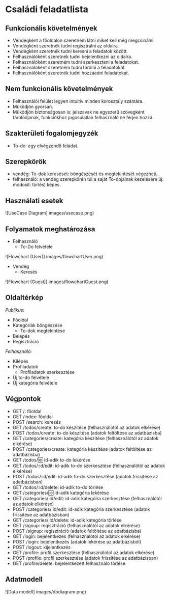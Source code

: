 # Családi feladatlista

## Funkcionális követelmények
- Vendégként a főoldalon szeretném látni miket kell még megcsinálni.
- Vendégként szeretnék tudni regisztrálni az oldalra.
- Vendégként szeretnék tudni keresni a feladatok között.
- Felhasználóként szeretnék tudni bejelentkezni az oldalra.
- Felhasználóként szeretném tudni szerkeszteni a feladatokat.
- Felhasználóként szeretném tudni törölni a feladatokat.
- Felhasználóként szeretnék tudni hozzáadni feladatokat.

## Nem funkcionális követelmények
- Felhasználói felület legyen intuitív minden korosztály számára.
- Működjön gyorsan.
- Működjön biztonságosan is: jelszavak ne egyszerű szövegként tárolódjanak, funkciókhoz jogosulatlan felhasználó ne férjen hozzá.

## Szakterületi fogalomjegyzék
- To-do: egy elvégzendő feladat.

## Szerepkörök
- vendég: To-dok keresését: böngészését és megtekintését végezheti.
- felhasználó: a vendég szerepkörén túl a saját To-dojainak kezelésére  új: módosít: törlés) képes.

## Használati esetek
![UseCase Diagram] images/usecase.png)

## Folyamatok meghatározása
- Felhasználó
  - To-Do felvétele

![Flowchart  (User)] images/flowchartUser.png)

- Vendég
  - Keresés

![Flowchart  (Guest)] images/flowchartGuest.png)

## Oldaltérkép
*Publikus:*

- Főoldal
- Kategóriák böngészése
    + To-dok megtekintése
- Belépés
- Regisztráció

*Felhasználó:*

- Kilépés
- Profiladatok
    + Profiladatok szerkesztése
- Új to-do felvétele
- Új kategória felvétele

## Végpontok
- GET /: főoldal
- GET /index: főoldal
- POST /search: keresés
- GET /todos/create: to-do készítése (felhasználótól az adatok elkérése)
- POST /todos/create: to-do készítése (adatok feltöltése az adatbázisba)
- GET /categories/create: kategória készítése (felhasználótól az adatok elkérése)
- POST /categories/create: kategória készítése (adatok feltöltése az adatbázisba)
- GET /todos/:id: id-adik to-do lekérése
- GET /todos/:id/edit: id-adik to-do szerkesztése (felhasználótól az adatok elkérése)
- POST /todos/:id/edit: id-adik to-do szerkesztése (adatok frissítése az adatbázisban)
- GET /todos/:id/delete: id-adik to-do törlése
- GET /categories/:id: id-adik kategória lekérése
- GET /categories/:id/edit: id-adik kategória szerkesztése (felhasználótól az adatok elkérése)
- POST /categories/:id/edit: id-adik kategória szerkesztése (adatok frissítése az adatbázisban)
- GET /categories/:id/delete: id-adik kategória törlése
- GET /signup: regisztráció (felhasználótól az adatok elkérése)
- POST /signup: regisztráció (adatok feltöltése az adatbázisba)
- GET /login: bejelentkezés (felhasználótól az adatok elkérése)
- POST /login: bejelentkezés (adatok lekérése az adatbázisból)
- POST /logout: kijelentkezés
- GET /profile: profil szerkesztése (felhasználótól az adatok elkérése)
- POST /profile: profil szerkesztése (adatok frissítése az adatbázisban)
- GET /profile/delete: bejelentkezett felhasználó törlése

## Adatmodell
![Data modell] images/dbdiagram.png)